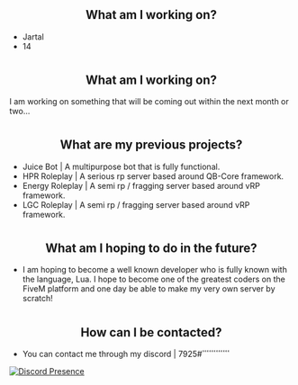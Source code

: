 # <h2 align="center">What am I working on?</h2>
- Jartal
- 14

# <h2 align="center">What am I working on?</h2>
I am working on something that will be coming out within the next month or two...

# <h2 align="center">What are my previous projects?</h2>
- Juice Bot | A multipurpose bot that is fully functional.
- HPR Roleplay | A serious rp server based around QB-Core framework.
- Energy Roleplay | A semi rp / fragging server based around vRP framework.
- LGC Roleplay | A semi rp / fragging server based around vRP framework.

# <h2 align="center">What am I hoping to do in the future?</h2>
- I am hoping to become a well known developer who is fully known with the language, Lua. I hope to become one of the greatest coders on the FiveM platform and one day be able to make my very own server by scratch!

# <h2 align="center">How can I be contacted?</h2>
- You can contact me through my discord | ٴٴٴٴٴٴٴٴٴٴٴٴ#7925

[![Discord Presence](https://lanyard-profile-readme.vercel.app/api/799358398075502642?theme=dark&bg=000000&animated=true&hideDiscrim=false&borderRadius=10px&idleMessage=Probably%20asleep)](https://discord.com/users/799358398075502642)
